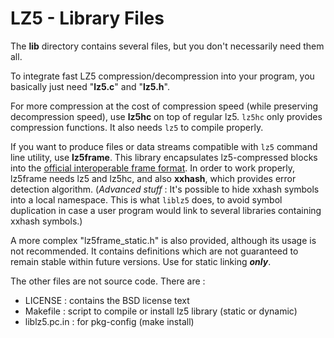 ﻿LZ5 - Library Files
================================

The __lib__ directory contains several files, but you don't necessarily need them all.

To integrate fast LZ5 compression/decompression into your program, you basically just need "**lz5.c**" and "**lz5.h**".

For more compression at the cost of compression speed (while preserving decompression speed), use **lz5hc** on top of regular lz5. `lz5hc` only provides compression functions. It also needs `lz5` to compile properly.

If you want to produce files or data streams compatible with `lz5` command line utility, use **lz5frame**. This library encapsulates lz5-compressed blocks into the [official interoperable frame format]. In order to work properly, lz5frame needs lz5 and lz5hc, and also **xxhash**, which provides error detection algorithm.
(_Advanced stuff_ : It's possible to hide xxhash symbols into a local namespace. This is what `liblz5` does, to avoid symbol duplication in case a user program would link to several libraries containing xxhash symbols.)

A more complex "lz5frame_static.h" is also provided, although its usage is not recommended. It contains definitions which are not guaranteed to remain stable within future versions. Use for static linking ***only***.

The other files are not source code. There are :

 - LICENSE : contains the BSD license text
 - Makefile : script to compile or install lz5 library (static or dynamic)
 - liblz5.pc.in : for pkg-config (make install)

[official interoperable frame format]: ../lz5_Frame_format.md
